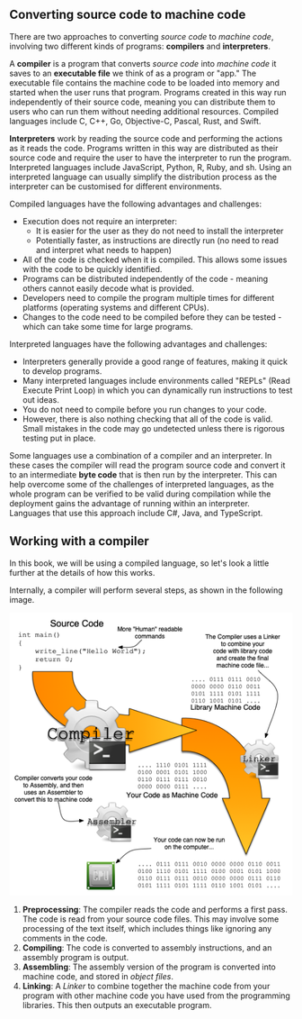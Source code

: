 ## Converting source code to machine code

There are two approaches to converting *source code* to *machine code*, involving two different kinds of programs: **compilers** and **interpreters**.

A **compiler** is a program that converts *source code* into *machine code* it saves to an **executable file** we think of as a program or "app." The executable file contains the machine code to be loaded into memory and started when the user runs that program. Programs created in this way run independently of their source code, meaning you can distribute them to users who can run them without needing additional resources. Compiled languages include C, C++, Go, Objective-C, Pascal, Rust, and Swift.

**Interpreters** work by reading the source code and performing the actions as it reads the code. Programs written in this way are distributed as their source code and require the user to have the interpreter to run the program. Interpreted languages include JavaScript, Python, R, Ruby, and sh. Using an interpreted language can usually simplify the distribution process as the interpreter can be customised for different environments.

Compiled languages have the following advantages and challenges:

- Execution does not require an interpreter:
  - It is easier for the user as they do not need to install the interpreter
  - Potentially faster, as instructions are directly run (no need to read and interpret what needs to happen)
- All of the code is checked when it is compiled. This allows some issues with the code to be quickly identified.
- Programs can be distributed independently of the code - meaning others cannot easily decode what is provided.
- Developers need to compile the program multiple times for different platforms (operating systems and different CPUs).
- Changes to the code need to be compiled before they can be tested - which can take some time for large programs.

Interpreted languages have the following advantages and challenges:

- Interpreters generally provide a good range of features, making it quick to develop programs.
- Many interpreted languages include environments called "REPLs" (Read Execute Print Loop) in which you can dynamically run instructions to test out ideas.
- You do not need to compile before you run changes to your code.
- However, there is also nothing checking that all of the code is valid. Small mistakes in the code may go undetected unless there is rigorous testing put in place.

Some languages use a combination of a compiler and an interpreter. In these cases the compiler will read the program source code and convert it to an intermediate **byte code** that is then run by the interpreter. This can help overcome some of the challenges of interpreted languages, as the whole program can be verified to be valid during compilation while the deployment gains the advantage of running within an interpreter. Languages that use this approach include C#, Java, and TypeScript.

## Working with a compiler

In this book, we will be using a compiled language, so let's look a little further at the details of how this works.

Internally, a compiler will perform several steps, as shown in the following image.

![Process of compilation with the compiler using an assembler and linker internally to produce the executable file.](02-compilers/compiler.png)

1. **Preprocessing**: The compiler reads the code and performs a first pass. The code is read from your source code files. This may involve some processing of the text itself, which includes things like ignoring any comments in the code.
1. **Compiling**: The code is converted to assembly instructions, and an assembly program is output.
1. **Assembling**: The assembly version of the program is converted into machine code, and stored in *object files*.
1. **Linking**: A *Linker* to combine together the machine code from your program with other machine code you have used from the programming libraries. This then outputs an executable program.